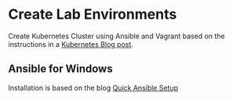 # Create Lab Environments
Create Kubernetes Cluster using Ansible and Vagrant
based on the instructions in a
[Kubernetes Blog post](https://kubernetes.io/blog/2019/03/15/kubernetes-setup-using-ansible-and-vagrant/).


## Ansible for Windows

Installation is based on the blog
[Quick Ansible Setup](https://www.arsano.ninja/2020/09/18/simple-ansible-setup-with-cygwin/)
